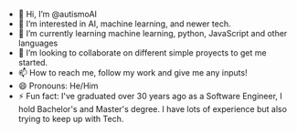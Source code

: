 - 👋 Hi, I’m @autismoAI
- 👀 I’m interested in AI, machine learning, and newer tech. 
- 🌱 I’m currently learning machine learning, python, JavaScript and other languages
- 💞️ I’m looking to collaborate on different simple proyects to get me started.
- 📫 How to reach me, follow my work and give me any inputs! 
- 😄 Pronouns: He/Him
- ⚡ Fun fact: I've graduated over 30 years ago as a Software Engineer, I hold Bachelor's and Master's degree. I have lots of experience but also trying to keep up with Tech.

<!---
autismoAI/autismoAI is a ✨ special ✨ repository because its `README.md` (this file) appears on your GitHub profile.
You can click the Preview link to take a look at your changes.
--->
